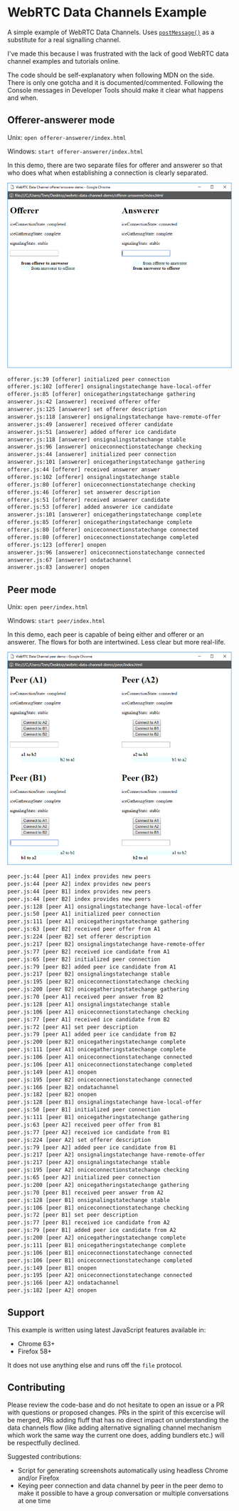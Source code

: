 # WebRTC Data Channels Example

A simple example of WebRTC Data Channels.
Uses [`postMessage()`](https://developer.mozilla.org/en-US/docs/Web/API/Window/postMessage) as a substitute for a real signalling channel.

I've made this because I was frustrated with the lack of good WebRTC data channel examples and tutorials online.

The code should be self-explanatory when following MDN on the side. There is only one gotcha and it is documented/commented. Following the Console messages in Developer Tools should make it clear what happens and when.

## Offerer-answerer mode

Unix: `open offerer-answerer/index.html`

Windows: `start offerer-answerer/index.html`

In this demo, there are two separate files for offerer and answerer so that who does what when establishing a connection is clearly separated.

![A screenshot of Google Chrome running the example](offerer-answerer/screenshot.png)

```txt
offerer.js:39 [offerer] initialized peer connection
offerer.js:102 [offerer] onsignalingstatechange have-local-offer
offerer.js:85 [offerer] onicegatheringstatechange gathering
answerer.js:42 [answerer] received offerer offer
answerer.js:125 [answerer] set offerer description
answerer.js:118 [answerer] onsignalingstatechange have-remote-offer
answerer.js:49 [answerer] received offerer candidate
answerer.js:51 [answerer] added offerer ice candidate
answerer.js:118 [answerer] onsignalingstatechange stable
answerer.js:96 [answerer] oniceconnectionstatechange checking
answerer.js:44 [answerer] initialized peer connection
answerer.js:101 [answerer] onicegatheringstatechange gathering
offerer.js:44 [offerer] received answerer answer
offerer.js:102 [offerer] onsignalingstatechange stable
offerer.js:80 [offerer] oniceconnectionstatechange checking
offerer.js:46 [offerer] set answerer description
offerer.js:51 [offerer] received answerer candidate
offerer.js:53 [offerer] added answerer ice candidate
answerer.js:101 [answerer] onicegatheringstatechange complete
offerer.js:85 [offerer] onicegatheringstatechange complete
offerer.js:80 [offerer] oniceconnectionstatechange connected
offerer.js:80 [offerer] oniceconnectionstatechange completed
offerer.js:123 [offerer] onopen
answerer.js:96 [answerer] oniceconnectionstatechange connected
answerer.js:67 [answerer] ondatachannel
answerer.js:83 [answerer] onopen
```

## Peer mode

Unix: `open peer/index.html`

Windows: `start peer/index.html`

In this demo, each peer is capable of being either and offerer or an answerer. The flows for both are intertwined. Less clear but more real-life.

![A screenshot of Google Chrome running the example](peer/screenshot.png)

```txt
peer.js:44 [peer A1] index provides new peers
peer.js:44 [peer A2] index provides new peers
peer.js:44 [peer B1] index provides new peers
peer.js:44 [peer B2] index provides new peers
peer.js:128 [peer A1] onsignalingstatechange have-local-offer
peer.js:50 [peer A1] initialized peer connection
peer.js:111 [peer A1] onicegatheringstatechange gathering
peer.js:63 [peer B2] received peer offer from A1
peer.js:224 [peer B2] set offerer description
peer.js:217 [peer B2] onsignalingstatechange have-remote-offer
peer.js:77 [peer B2] received ice candidate from A1
peer.js:65 [peer B2] initialized peer connection
peer.js:79 [peer B2] added peer ice candidate from A1
peer.js:217 [peer B2] onsignalingstatechange stable
peer.js:195 [peer B2] oniceconnectionstatechange checking
peer.js:200 [peer B2] onicegatheringstatechange gathering
peer.js:70 [peer A1] received peer answer from B2
peer.js:128 [peer A1] onsignalingstatechange stable
peer.js:106 [peer A1] oniceconnectionstatechange checking
peer.js:77 [peer A1] received ice candidate from B2
peer.js:72 [peer A1] set peer description
peer.js:79 [peer A1] added peer ice candidate from B2
peer.js:200 [peer B2] onicegatheringstatechange complete
peer.js:111 [peer A1] onicegatheringstatechange complete
peer.js:106 [peer A1] oniceconnectionstatechange connected
peer.js:106 [peer A1] oniceconnectionstatechange completed
peer.js:149 [peer A1] onopen
peer.js:195 [peer B2] oniceconnectionstatechange connected
peer.js:166 [peer B2] ondatachannel
peer.js:182 [peer B2] onopen
peer.js:128 [peer B1] onsignalingstatechange have-local-offer
peer.js:50 [peer B1] initialized peer connection
peer.js:111 [peer B1] onicegatheringstatechange gathering
peer.js:63 [peer A2] received peer offer from B1
peer.js:77 [peer A2] received ice candidate from B1
peer.js:224 [peer A2] set offerer description
peer.js:79 [peer A2] added peer ice candidate from B1
peer.js:217 [peer A2] onsignalingstatechange have-remote-offer
peer.js:217 [peer A2] onsignalingstatechange stable
peer.js:195 [peer A2] oniceconnectionstatechange checking
peer.js:65 [peer A2] initialized peer connection
peer.js:200 [peer A2] onicegatheringstatechange gathering
peer.js:70 [peer B1] received peer answer from A2
peer.js:128 [peer B1] onsignalingstatechange stable
peer.js:106 [peer B1] oniceconnectionstatechange checking
peer.js:72 [peer B1] set peer description
peer.js:77 [peer B1] received ice candidate from A2
peer.js:79 [peer B1] added peer ice candidate from A2
peer.js:200 [peer A2] onicegatheringstatechange complete
peer.js:111 [peer B1] onicegatheringstatechange complete
peer.js:106 [peer B1] oniceconnectionstatechange connected
peer.js:106 [peer B1] oniceconnectionstatechange completed
peer.js:149 [peer B1] onopen
peer.js:195 [peer A2] oniceconnectionstatechange connected
peer.js:166 [peer A2] ondatachannel
peer.js:182 [peer A2] onopen
```

## Support

This example is written using latest JavaScript features available in:

- Chrome 63+
- Firefox 58+

It does not use anything else and runs off the `file` protocol.

## Contributing

Please review the code-base and do not hesitate to open an issue or a PR with questions or proposed changes. PRs in the spirit of this excercise will be merged, PRs adding fluff that has no direct impact on understanding the data channels flow (like adding alternative signalling channel mechanism which work the same way the current one does, adding bundlers etc.) will be respectfully declined.

Suggested contributions:

- Script for generating screenshots automatically using headless Chrome and/or Firefox
- Keying peer connection and data channel by peer in the peer demo to make it possible to have a group conversation or multiple conversations at one time
